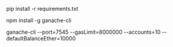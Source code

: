 pip install -r requirements.txt

npm install -g ganache-cli

ganache-cli --port=7545 --gasLimit=8000000 --accounts=10 --defaultBalanceEther=10000
